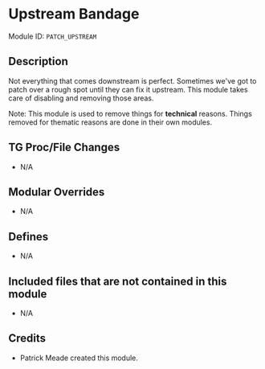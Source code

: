 # Upstream Bandage

Module ID: `PATCH_UPSTREAM`

## Description

Not everything that comes downstream is perfect. Sometimes we've got to patch
over a rough spot until they can fix it upstream. This module takes care of
disabling and removing those areas.

Note: This module is used to remove things for **technical** reasons. Things
removed for thematic reasons are done in their own modules.

## TG Proc/File Changes

- N/A
<!-- If you edited any core procs, you should list them here. You should specify the files and procs you changed.
E.g:
- `code/modules/mob/living.dm`: `proc/overriden_proc`, `var/overriden_var`
-->

## Modular Overrides

- N/A
<!-- If you added a new modular override (file or code-wise) for your module, you should list it here. Code files should specify what procs they changed, in case of multiple modules using the same file.
E.g:
- `modular_starfly/master_files/sound/my_cool_sound.ogg`
- `modular_starfly/master_files/code/my_modular_override.dm`: `proc/overriden_proc`, `var/overriden_var`
-->

## Defines

- N/A
<!-- If you needed to add any defines, mention the files you added those defines in, along with the name of the defines. -->

## Included files that are not contained in this module

- N/A
<!-- Likewise, be it a non-modular file or a modular one that's not contained within the folder belonging to this specific module, it should be mentioned here. Good examples are icons or sounds that are used between multiple modules, or other such edge-cases. -->

## Credits

- Patrick Meade created this module.
